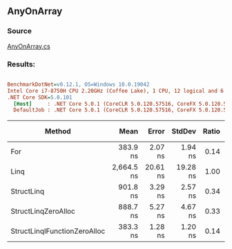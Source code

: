 ﻿## AnyOnArray

### Source
[AnyOnArray.cs](../../src/StructLinq.Benchmark/AnyOnArray.cs)

### Results:
``` ini

BenchmarkDotNet=v0.12.1, OS=Windows 10.0.19042
Intel Core i7-8750H CPU 2.20GHz (Coffee Lake), 1 CPU, 12 logical and 6 physical cores
.NET Core SDK=5.0.101
  [Host]     : .NET Core 5.0.1 (CoreCLR 5.0.120.57516, CoreFX 5.0.120.57516), X64 RyuJIT
  DefaultJob : .NET Core 5.0.1 (CoreCLR 5.0.120.57516, CoreFX 5.0.120.57516), X64 RyuJIT


```
|                       Method |       Mean |    Error |   StdDev | Ratio |  Gen 0 | Gen 1 | Gen 2 | Allocated |
|----------------------------- |-----------:|---------:|---------:|------:|-------:|------:|------:|----------:|
|                          For |   383.9 ns |  2.07 ns |  1.94 ns |  0.14 |      - |     - |     - |         - |
|                         Linq | 2,664.5 ns | 20.61 ns | 19.28 ns |  1.00 | 0.0038 |     - |     - |      32 B |
|                   StructLinq |   901.8 ns |  3.29 ns |  2.57 ns |  0.34 | 0.0067 |     - |     - |      32 B |
|          StructLinqZeroAlloc |   888.7 ns |  5.27 ns |  4.67 ns |  0.33 |      - |     - |     - |         - |
| StructLinqIFunctionZeroAlloc |   383.3 ns |  1.28 ns |  1.20 ns |  0.14 |      - |     - |     - |         - |
